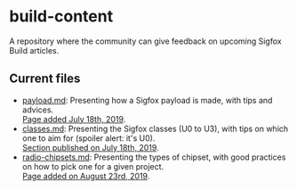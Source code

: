# build-content
A repository where the community can give feedback on upcoming Sigfox Build articles.


## Current files

* [payload.md](payload.md): Presenting how a Sigfox payload is made, with tips and advices.  
[Page added July 18th, 2019](https://build.sigfox.com/payload).
* [classes.md](classes.md): Presenting the Sigfox classes (U0 to U3), with tips on which one to aim for (spoiler alert: it's U0).  
[Section published on July 18th, 2019](https://build.sigfox.com/sigfox-radio-configurations-rc/#about-sigfox-classes).
* [radio-chipsets.md](radio-chipsets.md): Presenting the types of chipset, with good practices on how to pick one for a given project.  
[Page added on August 23rd, 2019](https://build.sigfox.com/radio-chipsets).
